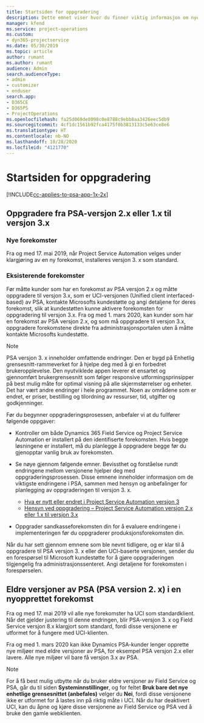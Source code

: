 ```yaml
---
title: Startsiden for oppgradering
description: Dette emnet viser hvor du finner viktig informasjon om nye og endrede funksjoner i Dynamics 365 Project Service Automation, og prosessen med å oppgradere til nyeste versjon.
manager: kfend
ms.service: project-operations
ms.custom:
- dyn365-projectservice
ms.date: 05/30/2019
ms.topic: article
author: rumant
ms.author: rumant
audience: Admin
search.audienceType:
- admin
- customizer
- enduser
search.app:
- D365CE
- D365PS
- ProjectOperations
ms.openlocfilehash: fa25d069de8098c0e8788c9ebb8aa3426eec5db9
ms.sourcegitcommit: 4cf1dc1561b92fca4175f0b3813133c5e63ce8e6
ms.translationtype: HT
ms.contentlocale: nb-NO
ms.lasthandoff: 10/28/2020
ms.locfileid: "4121770"
---
```

# <a name="upgrade-home-page"></a>Startsiden for oppgradering

[!INCLUDE[cc-applies-to-psa-app-1x-2x](../includes/cc-applies-to-psa-app-1x-2x.md)]

## <a name="upgrade-from-psa-version-2x-or-1x-to-version-3x"></a>Oppgradere fra PSA-versjon 2.x eller 1.x til versjon 3.x

### <a name="new-instances"></a>Nye forekomster

Fra og med 17. mai 2019, når Project Service Automation velges under klargjøring av en ny forekomst, installeres versjon 3. x som standard.

### <a name="existing-instances"></a>Eksisterende forekomster

Før måtte kunder som har en forekomst av PSA versjon 2.x og måtte oppgradere til versjon 3.x, som er UCI-versjonen (Unified client interfaced-based) av PSA, kontakte Microsofts kundestøtte og angi detaljene for deres forekomst, slik at kundestøtten kunne aktivere forekomsten for oppgradering til versjon 3.x. Fra og med 1. mars 2020, kan kunder som har en forekomst av PSA versjon 2.x, og som må oppgradere til versjon 3.x, oppgradere forekomstene direkte fra administrasjonsportalen uten å måtte kontakte Microsofts kundestøtte.  

> [!NOTE]
> PSA versjon 3. x inneholder omfattende endringer. Den er bygd på Enhetlig grensesnitt-rammeverket for å hjelpe deg med å gi en forbedret brukeropplevelse. Den nyutviklede appen leverer et ensartet og gjennomført brukergrensesnitt som følger responsive utformingsprinsipper på best mulig måte for optimal visning på alle skjermstørrelser og enheter. Det har vært andre endringer i hele programmet. Noen av områdene som er endret, er priser, bestilling og tilordning av ressurser, tid, utgifter og godkjenninger.

Før du begynner oppgraderingsprosessen, anbefaler vi at du fullfører følgende oppgaver:

- Kontroller om både Dynamics 365 Field Service og Project Service Automation er installert på den identifiserte forekomsten. Hvis begge løsningene er installert, må du planlegge å oppgradere begge før du gjenopptar vanlig bruk av forekomsten.
- Se nøye gjennom følgende emner. Bevissthet og forståelse rundt endringene mellom versjonene hjelper deg med oppgraderingsprosessen. Disse emnene inneholder informasjon om de viktigste endringene i PSA, sammen med hensyn og anbefalinger for planlegging av oppgraderingen til versjon 3. x.

    - [Hva er nytt eller endret i Project Service Automation versjon 3](whats-new-changed-v3.md)
    - [Hensyn ved oppgradering – Project Service Automation versjon 2.x eller 1.x til versjon 3.x](upgrade-v3.md)

- Oppgrader sandkasseforekomsten din for å evaluere endringene i implementeringen før du oppgraderer produksjonsforekomsten din.

Når du har sett gjennom emnene som ble nevnt tidligere, og er klar til å oppgradere til PSA versjon 3. x eller den UCI-baserte versjonen, sender du en forespørsel til Microsoft kundestøtte for å gjøre oppgraderingen tilgjengelig fra administrasjonssenteret. Angi detaljene for forekomsten i forespørselen.

## <a name="older-versions-of-psa-psa-version-2x-in-a-newly-created-instance"></a>Eldre versjoner av PSA (PSA version 2. x) i en nyopprettet forekomst

Fra og med 17. mai 2019 vil alle nye forekomster ha UCI som standardklient. Når det gjelder justering til denne endringen, blir PSA-versjon 3. x og Field Service versjon 8.x klargjort som standard, fordi disse versjonene er utformet for å fungere med UCI-klienten.

Fra og med 1. mars 2020 kan ikke Dynamics PSA-kunder lenger opprette nye miljøer med eldre versjoner av PSA, for eksempel PSA versjon 2.x eller lavere. Alle nye miljøer vil bare få versjon 3.x av PSA.

> [!NOTE]
> For å få best mulig utbytte når du bruker eldre versjoner av Field Service og PSA, går du til siden **Systeminnstillinger**, og for feltet **Bruk bare det nye enhetlige grensesnittet (anbefales)** velger du **Nei**, fordi disse versjonene ikke er utformet for å lastes inn på riktig måte i UCI. Når du har deaktivert UCI, kan du åpne og kjøre disse versjonene av Field Service og PSA ved å bruke den gamle webklienten. 
